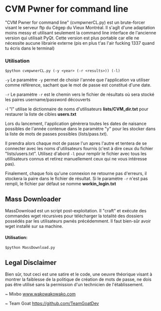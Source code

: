 # CVM Pwner for command line

"CVM Pwner for command line" (cvmpwnerCL.py) est un brute-forcer visant le serveur ftp du Cégep du Vieux Montréal. Il s'agît d'une adaptation moins messy et utilisant seulement la command line interface de l'ancienne version qui utilisait PyQt. Cette version est plus portable car elle ne nécessite aucune librairie externe (pis en plus t'as l'air fucking 1337 quand tu écris dans le terminal)


### Utilisation
`$python cvmpwnerCL.py (-y <year> (-r <results>)) (-l)`

`-y` 	Le paramètre `-y` permet de choisir l'année que l'application va utiliser
	comme référence, sachant que le mot de passe est constitué d'une date.

`-r` 	Le paramètre `-r` est le chemin vers le fichier de résultats où sera
	stocké les paires username/password découverts

-l 	"l" utilise le dictionnaire de noms d'utilisateurs **lists/CVM_dir.txt** pour
	restaurer la liste de cibles **users.txt**


Lors du lancement, l'application génèrera toutes les dates de naisance possibles de l'année contenue dans le paramètre "y" pour les stocker dans la liste de mots de passes possibles (lists/pass.txt).

Il prendra alors chaque mot de passe l'un apres l'autre et tentera de se connecter avec les noms d'utilisateurs fournis (c'est à dire ceux du fichier "lists/users.txt". Utilisez d'abord `-l` pour remplir le fichier avec tous les utillisateurs connus et retirez manuellement ceux qui ne vous intéresse pas).

Finalement, chaque fois qu'une connexion ne retourne pas d'erreurs, il stockera la paire dans le fichier de résultat. Si le paramètre `-r` n'est pas rempli, le fichier par défaut se nomme **workin_login.txt**

## Mass Downloader

MassDownload est un script post-exploitation. Il "craft" et exécute des commandes wget récursives pour télécharger la totalité des dossiers possédés par les utilisateurs pwnés précédemment. Il faut bien-sûr avoir wget installé sur sa machine.

#### Utilisation:

`$python MassDownload.py`


## Legal Disclaimer

Bien sûr, tout ceci est une satire et le code, une oeuvre théorique visant à montrer la faiblesse de la politique de création de mots de passe, ne dois pas être utilisé sans la permission d'un technicien de l'établissement.

~ Mixbo
www.wakowakowako.com

~ Team Goat
https://github.com/TeamGoatDev